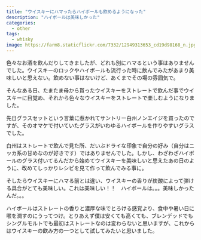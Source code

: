 ```yaml
---
title: "ウイスキーにハマったらハイボールも飲めるようになった"
description: "ハイボールは美味しかった"
categories:
  - other
tags:
  - whisky
image: https://farm8.staticflickr.com/7332/12949313653_cd19d98168_n.jpg
---
```

色々なお酒を飲んだりしてきましたが、どれも別にハマるという事はありませんでした。ウイスキーのロックやハイボールも流行った時に飲んでみたがあまり美味しいと思えない。飲めない事はないけど、あくまでその場の雰囲気で。

<!--more-->

そんなある日、たまたま母から貰ったウイスキーをストレートで飲んだ事でウイスキーに目覚め、それから色々なウイスキーをストレートで楽しむようになりました。

先日グラスセットという言葉に惹かれてサントリー白州ノンエイジを買ったのですが、そのオマケで付いていたグラスがいわゆるハイボールを作りやすいグラスでした。

白州はストレートで飲んで見た所、だいぶドライな印象で自分の好み（自分はニッカ系の甘めなのが好きです）ではありませんでした。しかし、わざわざハイボールのグラス付いてるんだから始めてウイスキーを美味しいと思えたあの日のように、改めてしっかりレシピを見て作って飲んでみる事に。

そしたらウイスキーにハマる前とは違い、ウイスキーの香りが炭酸によって弾ける具合がとても美味しい。これは美味しい！！　ハイボールは。。。美味しかったんだ。。。

ハイボールはストレートの香りと濃厚な味でとろける感覚より、食中や暑い日に喉を潤すのにうってつけ。とりあえず僕は安くても高くても、ブレンデッドでもシングルモルトでも最初はストレートなのは変わらないと思いますが、これからはウイスキーの飲み方の一つとして試してみたいと思いました。
